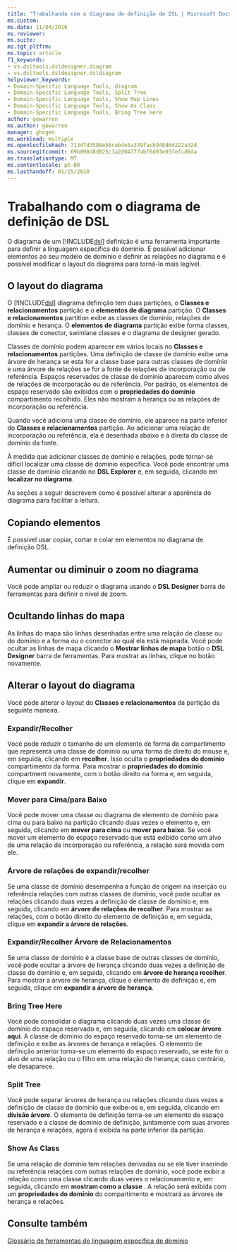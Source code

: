 ```yaml
---
title: "Trabalhando com o diagrama de definição de DSL | Microsoft Docs"
ms.custom: 
ms.date: 11/04/2016
ms.reviewer: 
ms.suite: 
ms.tgt_pltfrm: 
ms.topic: article
f1_keywords:
- vs.dsltools.dsldesigner.diagram
- vs.dsltools.dsldesigner.dsldiagram
helpviewer_keywords:
- Domain-Specific Language Tools, diagram
- Domain-Specific Language Tools, Split Tree
- Domain-Specific Language Tools, Show Map Lines
- Domain-Specific Language Tools, Show As Class
- Domain-Specific Language Tools, Bring Tree Here
author: gewarren
ms.author: gewarren
manager: ghogen
ms.workload: multiple
ms.openlocfilehash: 713d7d3598e56ceb4e5a339facb948d6d222a32d
ms.sourcegitcommit: 69b898d8d825c1a2d04777abf6d03e03fefcd6da
ms.translationtype: MT
ms.contentlocale: pt-BR
ms.lasthandoff: 01/25/2018
---
```

# <a name="working-with-the-dsl-definition-diagram"></a>Trabalhando com o diagrama de definição de DSL
O diagrama de um [!INCLUDE[dsl](../modeling/includes/dsl_md.md)] definição é uma ferramenta importante para definir a linguagem específica de domínio. É possível adicionar elementos ao seu modelo de domínio e definir as relações no diagrama e é possível modificar o layout do diagrama para torná-lo mais legível.  
  
## <a name="the-layout-of-the-diagram"></a>O layout do diagrama  
 O [!INCLUDE[dsl](../modeling/includes/dsl_md.md)] diagrama definição tem duas partições, o **Classes e relacionamentos** partição e o **elementos de diagrama** partição. O **Classes e relacionamentos** partition exibe as classes de domínio, relações de domínio e herança. O **elementos de diagrama** partição exibe forma classes, classes de conector, swimlane classes e o diagrama de designer gerado.  
  
 Classes de domínio podem aparecer em vários locais no **Classes e relacionamentos** partições. Uma definição de classe de domínio exibe uma árvore de herança se esta for a classe base para outras classes de domínio e uma árvore de relações se for a fonte de relações de incorporação ou de referência. Espaços reservados de classe de domínio aparecem como alvos de relações de incorporação ou de referência. Por padrão, os elementos de espaço reservado são exibidos com o **propriedades do domínio** compartimento recolhido. Eles não mostram a herança ou as relações de incorporação ou referência.  
  
 Quando você adiciona uma classe de domínio, ele aparece na parte inferior do **Classes e relacionamentos** partição. Ao adicionar uma relação de incorporação ou referência, ela é desenhada abaixo e à direita da classe de domínio da fonte.  
  
 À medida que adicionar classes de domínio e relações, pode tornar-se difícil localizar uma classe de domínio específica. Você pode encontrar uma classe de domínio clicando no **DSL Explorer** e, em seguida, clicando em **localizar no diagrama**.  
  
 As seções a seguir descrevem como é possível alterar a aparência do diagrama para facilitar a leitura.  
  
## <a name="copying-elements"></a>Copiando elementos  
 É possível usar copiar, cortar e colar em elementos no diagrama de definição DSL.  
  
## <a name="zooming-in-or-out-on-the-diagram"></a>Aumentar ou diminuir o zoom no diagrama  
 Você pode ampliar ou reduzir o diagrama usando o **DSL Designer** barra de ferramentas para definir o nível de zoom.  
  
## <a name="hiding-map-lines"></a>Ocultando linhas do mapa  
 As linhas do mapa são linhas desenhadas entre uma relação de classe ou do domínio e a forma ou o conector ao qual ela está mapeada. Você pode ocultar as linhas de mapa clicando o **Mostrar linhas de mapa** botão o **DSL Designer** barra de ferramentas. Para mostrar as linhas, clique no botão novamente.  
  
## <a name="changing-the-diagram-layout"></a>Alterar o layout do diagrama  
 Você pode alterar o layout do **Classes e relacionamentos** da partição da seguinte maneira.  
  
### <a name="expandcollapse"></a>Expandir/Recolher  
 Você pode reduzir o tamanho de um elemento de forma de compartimento que representa uma classe de domínio ou uma forma de direito do mouse e, em seguida, clicando em **recolher**. Isso oculta o **propriedades do domínio** compartimento da forma. Para mostrar o **propriedades do domínio** compartment novamente, com o botão direito na forma e, em seguida, clique em **expandir**.  
  
### <a name="move-updown"></a>Mover para Cima/para Baixo  
 Você pode mover uma classe ou diagrama de elemento de domínio para cima ou para baixo na partição clicando duas vezes o elemento e, em seguida, clicando em **mover para cima** ou **mover para baixo**. Se você mover um elemento do espaço reservado que está exibido como um alvo de uma relação de incorporação ou referência, a relação será movida com ele.  
  
### <a name="expandcollapse-relationships-tree"></a>Árvore de relações de expandir/recolher  
 Se uma classe de domínio desempenha a função de origem na inserção ou referência relações com outras classes de domínio, você pode ocultar as relações clicando duas vezes a definição de classe de domínio e, em seguida, clicando em **árvore de relações de recolher**. Para mostrar as relações, com o botão direito do elemento de definição e, em seguida, clique em **expandir a árvore de relações**.  
  
### <a name="expandcollapse-inheritance-tree"></a>Expandir/Recolher Árvore de Relacionamentos  
 Se uma classe de domínio é a classe base de outras classes de domínio, você pode ocultar a árvore de herança clicando duas vezes a definição de classe de domínio e, em seguida, clicando em **árvore de herança recolher**. Para mostrar a árvore de herança, clique o elemento de definição e, em seguida, clique em **expandir a árvore de herança**.  
  
### <a name="bring-tree-here"></a>Bring Tree Here  
 Você pode consolidar o diagrama clicando duas vezes uma classe de domínio do espaço reservado e, em seguida, clicando em **colocar árvore aqui**. A classe de domínio do espaço reservado torna-se um elemento de definição e exibe as árvores de herança e relações. O elemento de definição anterior torna-se um elemento do espaço reservado, se este for o alvo de uma relação ou o filho em uma relação de herança; caso contrário, ele desaparece.  
  
### <a name="split-tree"></a>Split Tree  
 Você pode separar árvores de herança ou relações clicando duas vezes a definição de classe de domínio que exibe-os e, em seguida, clicando em **divisão árvore**. O elemento de definição torna-se um elemento de espaço reservado e a classe de domínio de definição, juntamente com suas árvores de herança e relações, agora é exibida na parte inferior da partição.  
  
### <a name="show-as-class"></a>Show As Class  
 Se uma relação de domínio tem relações derivadas ou se ele tiver inserindo ou referência relações com outras relações de domínio, você pode exibir a relação como uma classe clicando duas vezes o relacionamento e, em seguida, clicando em **mostram como a classe** . A relação será exibida com um **propriedades do domínio** do compartimento e mostrará as árvores de herança e relações.  
  
## <a name="see-also"></a>Consulte também  
 [Glossário de ferramentas de linguagem específica de domínio](http://msdn.microsoft.com/ca5e84cb-a315-465c-be24-76aa3df276aa)